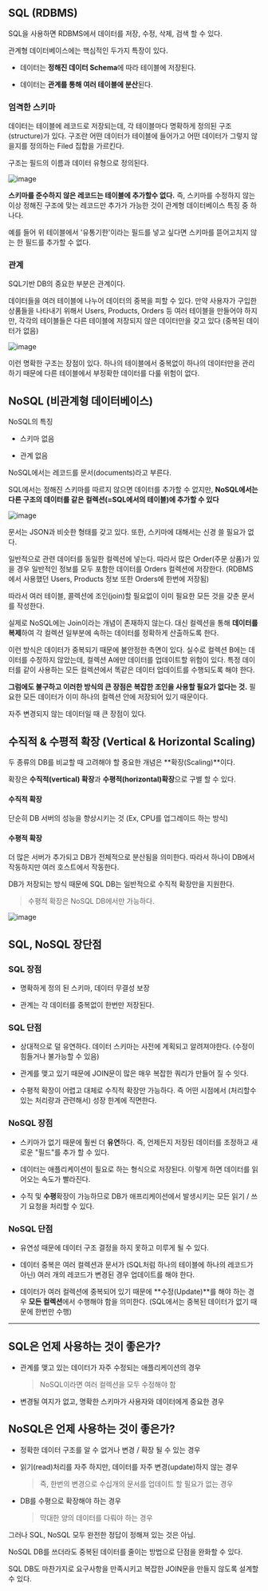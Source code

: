 ## SQL (RDBMS)

 SQL을 사용하면 RDBMS에서 데이터를 저장, 수정, 삭제, 검색 할 수 있다.
 
 관계형 데이터베이스에는 핵심적인 두가지 특장이 있다.
 
  - 데이터는 **정해진 데이터 Schema**에 따라 테이블에 저장된다.
  
  - 데이터는 **관계를 통해 여러 테이블에 분산**된다.
  
 ### 엄격한 스키마
  
 데이터는 테이블에 레코드로 저장되는데, 각 테이블마다 명확하게 정의된 구조(structure)가 있다. 구조란 어떤 데이터가 테이블에 들어가고
 어떤 데이터가 그렇지 않을지를 정의하는 Filed 집합을 가르킨다. 
 
 구조는 필드의 이름과 데이터 유형으로 정의된다.
 
 ![image](https://user-images.githubusercontent.com/32594290/102349449-b19fcd00-3fe6-11eb-959e-7d68d5245865.png)

 
 **스키마를 준수하지 않은 레코드는 테이블에 추가할수 없다.** 즉, 스키마를 수정하지 않는 이상 정해진 구조에 맞는 레코드만 추가가
 가능한 것이 관계형 데이터베이스 특징 중 하나다.
 
 예를 들어 위 테이블에서 '유통기한'이라는 필드를 넣고 싶다면 스키마를 뜯어고치지 않는 한 필드를 추가할 수 없다.
 
 ### 관계
 
 SQL기반 DB의 중요한 부분은 관계이다.
 
 데이터들을 여러 테이블에 나누어 데이터의 중복을 피할 수 있다. 만약 사용자가 구입한 상품들을 나타내기 위해서 Users, Products, Orders 등
 여러 테이블을 만들어야 하지만, 각각의 테이블들은 다른 테이블에 저장되지 않은 데이터만을 갖고 있다 (중복된 데이터가 없음)
 
 ![image](https://user-images.githubusercontent.com/32594290/102349628-f9beef80-3fe6-11eb-8d1a-5536fcc6987c.png)

 이런 명확한 구조는 장점이 있다. 하나의 테이블에서 중복없이 하나의 데이터만을 관리하기 때문에 다른 테이블에서 부정확한 데이터를 다룰 위험이 없다.
 
## NoSQL (비관계형 데이터베이스)

NoSQL의 특징 
 
 - 스키마 없음
 
 - 관계 없음
 
NoSQL에서는 레코드를 문서(documents)라고 부른다.

SQL에서는 정해진 스키마를 따르지 않으면 데이터를 추가할 수 없지만, **NoSQL에서는 다른 구조의 데이터를 같은 컬렉션(=SQL에서의 테이블)에 추가할 수 있다**

![image](https://user-images.githubusercontent.com/32594290/102350471-51118f80-3fe8-11eb-8abe-6f494befa9ee.png)

문서는 JSON과 비슷한 형태를 갖고 있다. 또한, 스키마에 대해서는 신경 쓸 필요가 없다. 

일반적으로 관련 데이터를 동일한 컬렉션에 넣는다. 따라서 많은 Order(주문 상품)가 있을 경우 일반적인 정보를 모두 포함한 데이터를 
Orders 컬렉션에 저장한다. (RDBMS에서 사용했던 Users, Products 정보 또한 Orders에 한번에 저장됨)

따라서 여러 테이블, 콜렉션에 조인(join)할 필요없이 이미 필요한 모든 것을 갖춘 문서를 작성한다.

실제로 NoSQL에는 Join이라는 개념이 존재하지 않는다. 대신 컬렉션을 통해 **데이터를 복제**하여 각 컬렉션 일부분에 속하는 데이터를 
정확하게 산출하도록 한다.

이런 방식은 데이터가 중복되기 때문에 불안정한 측면이 있다. 실수로 컬렉션 B에는 데이터를 수정하지 않았는데, 컬렉션 A에만 데이터를
업데이트할 위험이 있다. 특정 데이터를 같이 사용하는 모든 컬렉션에서 똑같은 데이터 업데이트를 수행되도록 해야 한다.

**그럼에도 불구하고 이러한 방식의 큰 장점은 복잡한 조인을 사용할 필요가 없다는 것.** 필요한 모든 데이터가 이미 하나의 컬렉션 안에
저장되어 있기 때문이다.

자주 변경되지 않는 데이터일 때 큰 장점이 있다.

## 수직적 & 수평적 확장 (Vertical & Horizontal Scaling)

 두 종류의 DB를 비교할 때 고려해야 할 중요한 개념은 **확장(Scaling)**이다.
 
 확장은 **수직적(vertical) 확장**과 **수평적(horizontal)확장**으로 구별 할 수 있다.
 
  #### 수직적 확장
  
   단순히 DB 서버의 성능을 향상시키는 것 (Ex, CPU를 업그레이드 하는 방식)
  
  #### 수평적 확장
  
   더 많은 서버가 추가되고 DB가 전체적으로 분산됨을 의미한다. 따라서 하나이 DB에서 작동하지만 여러 호스트에서 작동한다.

 DB가 저장되는 방식 때문에 SQL DB는 일반적으로 수직적 확장만을 지원한다. 
 
  > 수평적 확장은 NoSQL DB에서만 가능하다.
 
 ![image](https://user-images.githubusercontent.com/32594290/102381456-9942a900-400c-11eb-9d2d-854e26679372.png)
 
 
 
 
## SQL, NoSQL 장단점

 ### SQL 장점
  
  - 명확하게 정의 된 스키마, 데이터 무결성 보장
  
  - 관계는 각 데이터를 중복없이 한번만 저장된다.
  
 ### SQL 단점
 
  - 상대적으로 덜 유연하다. 데이터 스키마는 사전에 계획되고 알려져야한다. (수정이 힘들거나 불가능할 수 있음)
  
  - 관계를 맺고 있기 때문에 JOIN문이 많은 매우 복잡한 쿼리가 만들어 질 수 잇다.
  
  - 수평적 확장이 어렵고 대체로 수직적 확장만 가능하다. 즉 어떤 시점에서 (처리할수 있는 처리량과 관련해서) 성장 한계에 직면한다.
  
 ### NoSQL 장점
 
  - 스키마가 없기 때문에 훨씬 더 **유연**하다. 즉, 언제든지 저장된 데이터를 조정하고 새로운 "필드"를 추가 할 수 있다.
  
  - 데이터는 애플리케이션이 필요로 하는 형식으로 저장된다. 이렇게 하면 데이터를 읽어오는 속도가 빨라진다.
  
  - 수직 및 **수평**확장이 가능하므로 DB가 애프리케이션에서 발생시키는 모든 읽기 / 쓰기 요청을 처리할 수 있다.
  
 ### NoSQL 단점
 
  - 유연성 때문에 데이터 구조 결정을 하지 못하고 미루게 될 수 있다.
  
  - 데이터 중복은 여러 컬렉션과 문서가 (SQL처럼 하나의 테이블에 하나의 레코드가 아닌) 여러 개의 레코드가 변경된 경우 업데이트를 해야 한다.
  
  - 데이터가 여러 컬렉션에 중복되어 있기 때문에 **수정(Update)**를 해야 하는 경우 **모든 컬렉션**에서 수행해야 함을 의미한다.
  (SQL에서는 중복된 데이터가 없기 때문에 한번만 수행)
  
- - - 
  
## SQL은 언제 사용하는 것이 좋은가?
 
 - 관계를 맺고 있는 데이터가 자주 수정되는 애플리케이션의 경우 
 
   > NoSQL이라면 여러 컬렉션을 모두 수정해야 함
 
 - 변경될 여지가 없고, 명확한 스키마가 사용자와 데이터에게 중요한 경우
 
## NoSQL은 언제 사용하는 것이 좋은가?

 - 정확한 데이터 구조를 알 수 없거나 변경 / 확장 될 수 있는 경우
 
 - 읽기(read)처리를 자주 하지만, 데이터를 자주 변경(update)하지 않는 경우 
 
   > 즉, 한번의 변경으로 수십개의 문서를 업데이트 할 필요가 없는 경우
 
 - DB를 수평으로 확장해야 하는 경우 
   
   > 막대한 양의 데이터를 다뤄야 하는 경우
 
그러나 SQL, NoSQL 모두 완전한 정답이 정해져 있는 것은 아님.
 
NoSQL DB를 쓰더라도 중복된 데이터를 줄이는 방법으로 단점을 완화할 수 있다.

SQL DB도 마찬가지로 요구사항을 만족시키고 복잡한 JOIN문을 만들지 않도록 설계할 수 있다.
